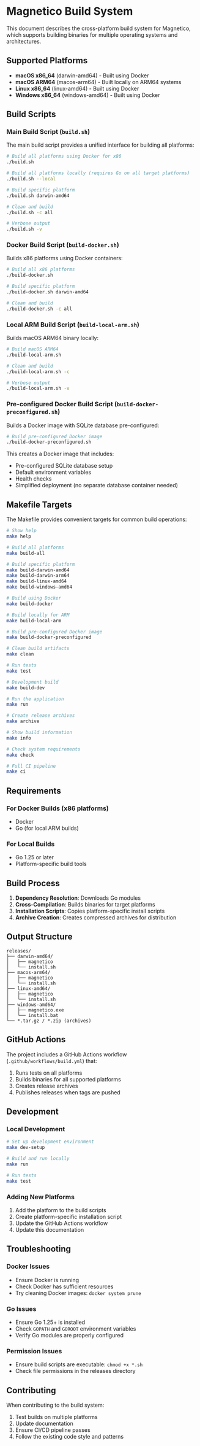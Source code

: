 # Magnetico Build System

This document describes the cross-platform build system for Magnetico, which supports building binaries for multiple operating systems and architectures.

## Supported Platforms

- **macOS x86_64** (darwin-amd64) - Built using Docker
- **macOS ARM64** (macos-arm64) - Built locally on ARM64 systems
- **Linux x86_64** (linux-amd64) - Built using Docker
- **Windows x86_64** (windows-amd64) - Built using Docker

## Build Scripts

### Main Build Script (`build.sh`)

The main build script provides a unified interface for building all platforms:

```bash
# Build all platforms using Docker for x86
./build.sh

# Build all platforms locally (requires Go on all target platforms)
./build.sh --local

# Build specific platform
./build.sh darwin-amd64

# Clean and build
./build.sh -c all

# Verbose output
./build.sh -v
```

### Docker Build Script (`build-docker.sh`)

Builds x86 platforms using Docker containers:

```bash
# Build all x86 platforms
./build-docker.sh

# Build specific platform
./build-docker.sh darwin-amd64

# Clean and build
./build-docker.sh -c all
```

### Local ARM Build Script (`build-local-arm.sh`)

Builds macOS ARM64 binary locally:

```bash
# Build macOS ARM64
./build-local-arm.sh

# Clean and build
./build-local-arm.sh -c

# Verbose output
./build-local-arm.sh -v
```

### Pre-configured Docker Build Script (`build-docker-preconfigured.sh`)

Builds a Docker image with SQLite database pre-configured:

```bash
# Build pre-configured Docker image
./build-docker-preconfigured.sh
```

This creates a Docker image that includes:
- Pre-configured SQLite database setup
- Default environment variables
- Health checks
- Simplified deployment (no separate database container needed)

## Makefile Targets

The Makefile provides convenient targets for common build operations:

```bash
# Show help
make help

# Build all platforms
make build-all

# Build specific platform
make build-darwin-amd64
make build-darwin-arm64
make build-linux-amd64
make build-windows-amd64

# Build using Docker
make build-docker

# Build locally for ARM
make build-local-arm

# Build pre-configured Docker image
make build-docker-preconfigured

# Clean build artifacts
make clean

# Run tests
make test

# Development build
make build-dev

# Run the application
make run

# Create release archives
make archive

# Show build information
make info

# Check system requirements
make check

# Full CI pipeline
make ci
```

## Requirements

### For Docker Builds (x86 platforms)
- Docker
- Go (for local ARM builds)

### For Local Builds
- Go 1.25 or later
- Platform-specific build tools

## Build Process

1. **Dependency Resolution**: Downloads Go modules
2. **Cross-Compilation**: Builds binaries for target platforms
3. **Installation Scripts**: Copies platform-specific install scripts
4. **Archive Creation**: Creates compressed archives for distribution

## Output Structure

```
releases/
├── darwin-amd64/
│   ├── magnetico
│   └── install.sh
├── macos-arm64/
│   ├── magnetico
│   └── install.sh
├── linux-amd64/
│   ├── magnetico
│   └── install.sh
├── windows-amd64/
│   ├── magnetico.exe
│   └── install.bat
└── *.tar.gz / *.zip (archives)
```

## GitHub Actions

The project includes a GitHub Actions workflow (`.github/workflows/build.yml`) that:

1. Runs tests on all platforms
2. Builds binaries for all supported platforms
3. Creates release archives
4. Publishes releases when tags are pushed

## Development

### Local Development

```bash
# Set up development environment
make dev-setup

# Build and run locally
make run

# Run tests
make test
```

### Adding New Platforms

1. Add the platform to the build scripts
2. Create platform-specific installation script
3. Update the GitHub Actions workflow
4. Update this documentation

## Troubleshooting

### Docker Issues
- Ensure Docker is running
- Check Docker has sufficient resources
- Try cleaning Docker images: `docker system prune`

### Go Issues
- Ensure Go 1.25+ is installed
- Check `GOPATH` and `GOROOT` environment variables
- Verify Go modules are properly configured

### Permission Issues
- Ensure build scripts are executable: `chmod +x *.sh`
- Check file permissions in the releases directory

## Contributing

When contributing to the build system:

1. Test builds on multiple platforms
2. Update documentation
3. Ensure CI/CD pipeline passes
4. Follow the existing code style and patterns
